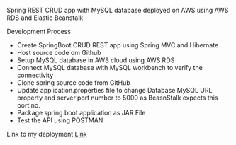 Spring REST CRUD app with MySQL database deployed on AWS using AWS RDS and Elastic Beanstalk

Development Process
  - Create SpringBoot CRUD REST app using Spring MVC and Hibernate
  - Host source code om Github
  - Setup MySQL database in AWS cloud using AWS RDS
  - Connect MySQL database with MySQL workbench to verify the connectivity
  - Clone spring source code from GitHub 
  - Update application.properties file to change Database MySQL URL property and server port number to 5000 as BeasnStalk expects this port no.
  - Package spring boot application as JAR File
  - Test the API using POSTMAN 
  
 Link to my deployment [Link](http://springmysqlcrudaws-env.eba-e4sh8x4m.us-east-1.elasticbeanstalk.com/api/users)
  

